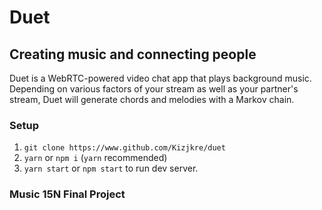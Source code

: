 # Duet
## Creating music and connecting people

Duet is a WebRTC-powered video chat app that plays background music. Depending on various factors of your stream as well as your partner's stream, Duet will generate chords and melodies with a Markov chain.

### Setup
1. `git clone https://www.github.com/Kizjkre/duet`
2. `yarn` or `npm i` (`yarn` recommended)
3. `yarn start` or `npm start` to run dev server.

### Music 15N Final Project